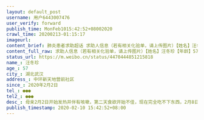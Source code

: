 ```yaml
---
layout: default_post
username: 用户6443007476
user_verify: forward
publish_time: MonFeb1015:42:52+08002020
crawl_time: 20200213-01:15:17
imageurl: 
content_brief: 肺炎患者求助超话 求助人信息（若有相关化验单，请上传图片）【姓名】汪冬珍【年龄】57【所在城市】湖北武汉【所在小区、社区】中环新天地 营前社区【患病时间】2020年2月2日【联系方式】●●●【其他紧急联系人】●●●【病情描述】母亲2月2日开始发热并伴有咳嗽，第二天食欲 ...全文
content_full_raw: 求助人信息（若有相关化验单，请上传图片）【姓名】汪冬珍【年龄】57【所在城市】湖北武汉【所在小区、社区】中环新天地营前社区【患病时间】2020年2月2日【联系方式】●●●【其他紧急联系人】●●●【病情描述】母亲2月2日开始发热并伴有咳嗽，第二天食欲开始不佳，现在完全吃不下东西，2月8日去湖北省第三人民医院检查双肺感染，2月9日做核酸，2月10日确诊为阳性，现已联系社区，只说要我们在家等
status_url: https://m.weibo.cn/status/4470444851215818
name_: 汪冬珍
age_: 57
city_: 湖北武汉
address_: 中环新天地营前社区
since_: 2020年2月2日
tel_: ●●●
tel2_: ●●●
desc_: 母亲2月2日开始发热并伴有咳嗽，第二天食欲开始不佳，现在完全吃不下东西，2月8日去湖北省第三人民医院检查双肺感染，2月9日做核酸，2月10日确诊为阳性，现已联系社区，只说要我们在家等
publish_timestamp: 2020-02-10 15:42:52+08:00
---
```

